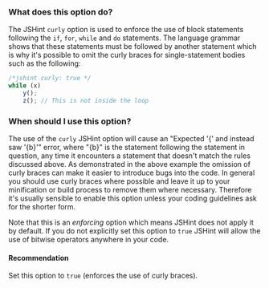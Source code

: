 <!---
{
    "titles": [
        "curly"
    ],
    "slugs": [
        "option-jshint-curly"
    ],
    "linters": [
        "jshint"
    ],
    "author": "jallardice",
    "subject": "option"
}
-->

### What does this option do?

The JSHint `curly` option is used to enforce the use of block statements
following the `if`, `for`, `while` and `do` statements. The language grammar
shows that these statements must be followed by another statement which is why
it's possible to omit the curly braces for single-statement bodies such as the
following:

<!---
{
    "linter": "jshint"
}
-->
```javascript
/*jshint curly: true */
while (x)
    y();
    z(); // This is not inside the loop
```

### When should I use this option?

The use of the `curly` JSHint option will cause an "Expected '{' and instead saw
'{b}'" error, where "{b}" is the statement following the statement in question,
any time it encounters a statement that doesn't match the rules discussed above.
As demonstrated in the above example the omission of curly braces can make it
easier to introduce bugs into the code. In general you should use curly braces
where possible and leave it up to your minification or build process to remove
them where necessary. Therefore it's usually sensible to enable this option
unless your coding guidelines ask for the shorter form.

Note that this is an *enforcing* option which means JSHint does not apply it by
default. If you do not explicitly set this option to `true` JSHint will allow
the use of bitwise operators anywhere in your code.

#### Recommendation

Set this option to `true` (enforces the use of curly braces).
